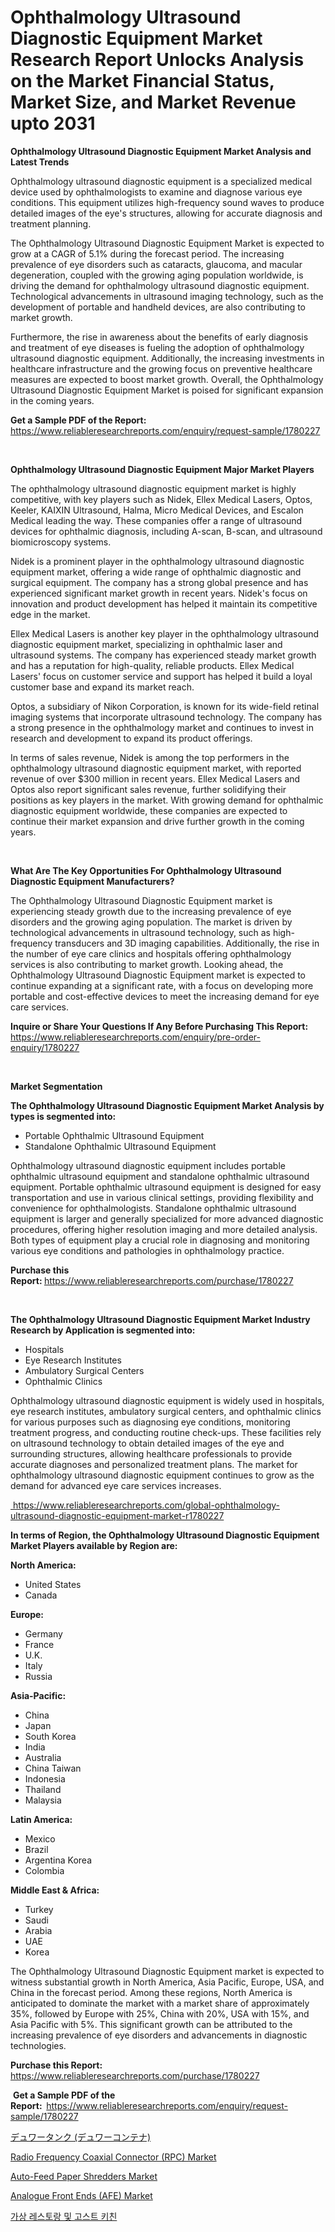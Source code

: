 <p><h1>Ophthalmology Ultrasound Diagnostic Equipment Market Research Report Unlocks Analysis on the Market Financial Status, Market Size, and Market Revenue upto 2031</h1></p><p><strong>Ophthalmology Ultrasound Diagnostic Equipment Market Analysis and Latest Trends</strong></p>
<p><p>Ophthalmology ultrasound diagnostic equipment is a specialized medical device used by ophthalmologists to examine and diagnose various eye conditions. This equipment utilizes high-frequency sound waves to produce detailed images of the eye's structures, allowing for accurate diagnosis and treatment planning.</p><p>The Ophthalmology Ultrasound Diagnostic Equipment Market is expected to grow at a CAGR of 5.1% during the forecast period. The increasing prevalence of eye disorders such as cataracts, glaucoma, and macular degeneration, coupled with the growing aging population worldwide, is driving the demand for ophthalmology ultrasound diagnostic equipment. Technological advancements in ultrasound imaging technology, such as the development of portable and handheld devices, are also contributing to market growth.</p><p>Furthermore, the rise in awareness about the benefits of early diagnosis and treatment of eye diseases is fueling the adoption of ophthalmology ultrasound diagnostic equipment. Additionally, the increasing investments in healthcare infrastructure and the growing focus on preventive healthcare measures are expected to boost market growth. Overall, the Ophthalmology Ultrasound Diagnostic Equipment Market is poised for significant expansion in the coming years.</p></p>
<p><strong>Get a Sample PDF of the Report:&nbsp;</strong> <a href="https://www.reliableresearchreports.com/enquiry/request-sample/1780227">https://www.reliableresearchreports.com/enquiry/request-sample/1780227</a></p>
<p>&nbsp;</p>
<p><strong>Ophthalmology Ultrasound Diagnostic Equipment Major Market Players</strong></p>
<p><p>The ophthalmology ultrasound diagnostic equipment market is highly competitive, with key players such as Nidek, Ellex Medical Lasers, Optos, Keeler, KAIXIN Ultrasound, Halma, Micro Medical Devices, and Escalon Medical leading the way. These companies offer a range of ultrasound devices for ophthalmic diagnosis, including A-scan, B-scan, and ultrasound biomicroscopy systems.</p><p>Nidek is a prominent player in the ophthalmology ultrasound diagnostic equipment market, offering a wide range of ophthalmic diagnostic and surgical equipment. The company has a strong global presence and has experienced significant market growth in recent years. Nidek's focus on innovation and product development has helped it maintain its competitive edge in the market.</p><p>Ellex Medical Lasers is another key player in the ophthalmology ultrasound diagnostic equipment market, specializing in ophthalmic laser and ultrasound systems. The company has experienced steady market growth and has a reputation for high-quality, reliable products. Ellex Medical Lasers' focus on customer service and support has helped it build a loyal customer base and expand its market reach.</p><p>Optos, a subsidiary of Nikon Corporation, is known for its wide-field retinal imaging systems that incorporate ultrasound technology. The company has a strong presence in the ophthalmology market and continues to invest in research and development to expand its product offerings.</p><p>In terms of sales revenue, Nidek is among the top performers in the ophthalmology ultrasound diagnostic equipment market, with reported revenue of over $300 million in recent years. Ellex Medical Lasers and Optos also report significant sales revenue, further solidifying their positions as key players in the market. With growing demand for ophthalmic diagnostic equipment worldwide, these companies are expected to continue their market expansion and drive further growth in the coming years.</p></p>
<p>&nbsp;</p>
<p><strong>What Are The Key Opportunities For Ophthalmology Ultrasound Diagnostic Equipment Manufacturers?</strong></p>
<p><p>The Ophthalmology Ultrasound Diagnostic Equipment market is experiencing steady growth due to the increasing prevalence of eye disorders and the growing aging population. The market is driven by technological advancements in ultrasound technology, such as high-frequency transducers and 3D imaging capabilities. Additionally, the rise in the number of eye care clinics and hospitals offering ophthalmology services is also contributing to market growth. Looking ahead, the Ophthalmology Ultrasound Diagnostic Equipment market is expected to continue expanding at a significant rate, with a focus on developing more portable and cost-effective devices to meet the increasing demand for eye care services.</p></p>
<p><strong>Inquire or Share Your Questions If Any Before Purchasing This Report:</strong> <a href="https://www.reliableresearchreports.com/enquiry/pre-order-enquiry/1780227">https://www.reliableresearchreports.com/enquiry/pre-order-enquiry/1780227</a></p>
<p>&nbsp;</p>
<p><strong>Market Segmentation</strong></p>
<p><strong>The Ophthalmology Ultrasound Diagnostic Equipment Market Analysis by types is segmented into:</strong></p>
<p><ul><li>Portable Ophthalmic Ultrasound Equipment</li><li>Standalone Ophthalmic Ultrasound Equipment</li></ul></p>
<p><p>Ophthalmology ultrasound diagnostic equipment includes portable ophthalmic ultrasound equipment and standalone ophthalmic ultrasound equipment. Portable ophthalmic ultrasound equipment is designed for easy transportation and use in various clinical settings, providing flexibility and convenience for ophthalmologists. Standalone ophthalmic ultrasound equipment is larger and generally specialized for more advanced diagnostic procedures, offering higher resolution imaging and more detailed analysis. Both types of equipment play a crucial role in diagnosing and monitoring various eye conditions and pathologies in ophthalmology practice.</p></p>
<p><strong>Purchase this Report:&nbsp;</strong><a href="https://www.reliableresearchreports.com/purchase/1780227">https://www.reliableresearchreports.com/purchase/1780227</a></p>
<p>&nbsp;</p>
<p><strong>The Ophthalmology Ultrasound Diagnostic Equipment Market Industry Research by Application is segmented into:</strong></p>
<p><ul><li>Hospitals</li><li>Eye Research Institutes</li><li>Ambulatory Surgical Centers</li><li>Ophthalmic Clinics</li></ul></p>
<p><p>Ophthalmology ultrasound diagnostic equipment is widely used in hospitals, eye research institutes, ambulatory surgical centers, and ophthalmic clinics for various purposes such as diagnosing eye conditions, monitoring treatment progress, and conducting routine check-ups. These facilities rely on ultrasound technology to obtain detailed images of the eye and surrounding structures, allowing healthcare professionals to provide accurate diagnoses and personalized treatment plans. The market for ophthalmology ultrasound diagnostic equipment continues to grow as the demand for advanced eye care services increases.</p></p>
<p><a href="https://www.reliableresearchreports.com/global-ophthalmology-ultrasound-diagnostic-equipment-market-r1780227">&nbsp;https://www.reliableresearchreports.com/global-ophthalmology-ultrasound-diagnostic-equipment-market-r1780227</a></p>
<p><strong>In terms of Region, the Ophthalmology Ultrasound Diagnostic Equipment Market Players available by Region are:</strong></p>
<p>
    <p> <strong> North America: </strong>
        <ul>
            <li>United States</li>
            <li>Canada</li>
        </ul>
        </p> 
    <p> <strong> Europe: </strong>
        <ul>
            <li>Germany</li>
            <li>France</li>
            <li>U.K.</li>
            <li>Italy</li>
            <li>Russia</li>
        </ul>
        </p> 
    <p> <strong> Asia-Pacific: </strong>
        <ul>
            <li>China</li>
            <li>Japan</li>
            <li>South Korea</li>
            <li>India</li>
            <li>Australia</li>
            <li>China Taiwan</li>
            <li>Indonesia</li>
            <li>Thailand</li>
            <li>Malaysia</li>
        </ul>
        </p> 
    <p> <strong> Latin America: </strong>
        <ul>
            <li>Mexico</li>
            <li>Brazil</li>
            <li>Argentina Korea</li>
            <li>Colombia</li>
        </ul>
        </p> 
    <p> <strong> Middle East & Africa: </strong>
        <ul>
            <li>Turkey</li>
            <li>Saudi</li>
            <li>Arabia</li>
            <li>UAE</li>
            <li>Korea</li>
        </ul>
    </p>
    </p>
<p><p>The Ophthalmology Ultrasound Diagnostic Equipment market is expected to witness substantial growth in North America, Asia Pacific, Europe, USA, and China in the forecast period. Among these regions, North America is anticipated to dominate the market with a market share of approximately 35%, followed by Europe with 25%, China with 20%, USA with 15%, and Asia Pacific with 5%. This significant growth can be attributed to the increasing prevalence of eye disorders and advancements in diagnostic technologies.</p></p>
<p><strong>Purchase this Report: </strong><a href="https://www.reliableresearchreports.com/purchase/1780227">https://www.reliableresearchreports.com/purchase/1780227</a></p>
<p>&nbsp;<strong>Get a Sample PDF of the Report:&nbsp;&nbsp;</strong><a href="https://www.reliableresearchreports.com/enquiry/request-sample/1780227">https://www.reliableresearchreports.com/enquiry/request-sample/1780227</a></p>
<p><strong></strong></p>
<p><p><a href="https://github.com/ksxzwxabcuynh011/Market-Research-Report-List-2/blob/main/7799660105657.md">デュワータンク (デュワーコンテナ)</a></p><p><a href="https://issuu.com/reportprime-2/docs/radio-frequency-coaxial-connector-r_6f95c7809d92c1">Radio Frequency Coaxial Connector (RPC) Market</a></p><p><a href="https://github.com/dx0328/Market-Research-Report-List-3/blob/main/auto-feed-paper-shredders-market.md">Auto-Feed Paper Shredders Market</a></p><p><a href="https://issuu.com/reportprime-2/docs/analogue-front-ends-afe-market-size-2030.pptx">Analogue Front Ends (AFE) Market</a></p><p><a href="https://medium.com/@dougschmidt26/%EA%B0%80%EC%83%81-%EB%A0%88%EC%8A%A4%ED%86%A0%EB%9E%91-%EB%B0%8F-%EA%B3%A0%EC%8A%A4%ED%8A%B8-%ED%82%A4%EC%B9%9C-%EC%8B%9C%EC%9E%A5-%EC%A0%84%EB%A7%9D-%EC%82%B0%EC%97%85-%EA%B0%9C%EC%9A%94-%EB%B0%8F-%EC%98%88%EC%B8%A1-2024%EB%85%84%EB%B6%80%ED%84%B0-2031%EB%85%84%EA%B9%8C%EC%A7%80-7ff813fa5f21">가상 레스토랑 및 고스트 키친</a></p></p>